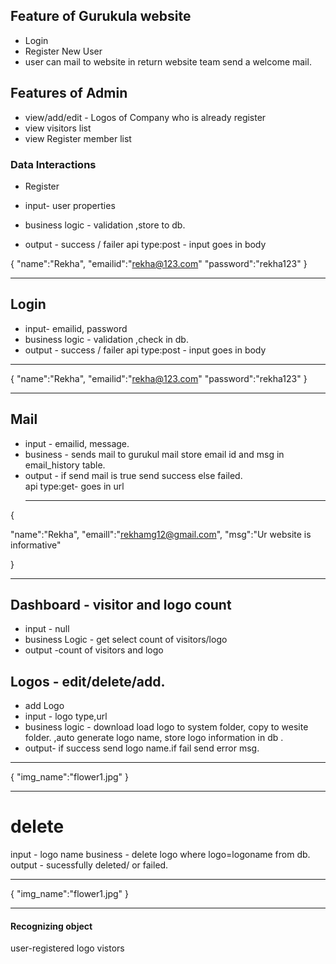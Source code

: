 ## Feature of Gurukula website
* Login
* Register New User
* user can mail to website in return website team send a welcome mail.

## Features of Admin

* view/add/edit -   Logos of Company who is already register
* view visitors list
* view Register member list

### Data Interactions
  * Register
  
 * input- user properties 
 * business logic - validation ,store to db.
 * output - success / failer
 api type:post - input goes in body

 
 {
      "name":"Rekha",
      "emailid":"rekha@123.com"
       "password":"rekha123"
       }
   ___
   
## Login 
  * input- emailid, password
  * business logic - validation ,check in  db.
  * output - success / failer
   api type:post - input goes in body
   ___
   {
     "name":"Rekha",
     "emailid":"rekha@123.com"
      "password":"rekha123"
      }
 ___
    
## Mail
 * input - emailid, message.
 * business - sends mail to gurukul mail
              store email id and msg in email_history table.
 * output -  if send mail is true send success else failed.             
  api type:get- goes in url
   ___
{   
 
"name":"Rekha",
  "emaill":"rekhamg12@gmail.com",
    "msg":"Ur website is informative"

}
 ___
 
 
## Dashboard - visitor and logo count 
  * input - null
  * business Logic - get select count of visitors/logo
  * output -count of visitors and logo
  
  
## Logos - edit/delete/add.
   * add Logo 
   * input - logo type,url
   * business logic - download load logo to system folder, copy to wesite folder.
                    ,auto generate logo name, store logo information in db .
   * output- if success send logo name.if fail send error msg.
  ___
    
   {
    "img_name":"flower1.jpg"
    }
  ___
    
# delete
  input - logo name
  business - delete logo where logo=logoname from db.
  output - sucessfully deleted/ or failed.
 ___
  {
      "img_name":"flower1.jpg"
      }
 ___
#### Recognizing object
user-registered
logo
vistors
